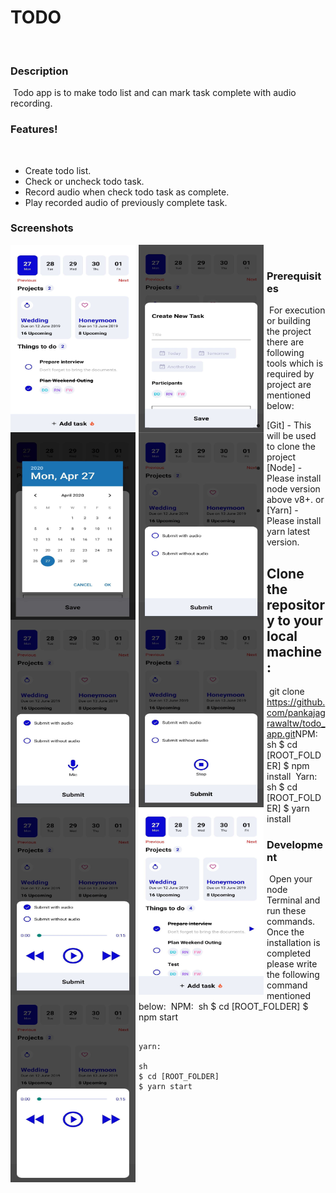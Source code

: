 # TODO
​
### Description
​
Todo app is to make todo list and can mark task complete with audio recording.
​
### Features!
​
- Create todo list.
- Check or uncheck todo task.
- Record audio when check todo task as complete.
- Play recorded audio of previously complete task.
​
### Screenshots
​
<img src="./screenshots/Main.jpg"
     alt="Markdown Monster icon"
     width="150px"
     height="300px"
     style="float: left; margin-right: 5px; width:200px"/>
<img src="./screenshots/Add_task.jpg"
     alt="Markdown Monster icon"
     width="150px"
     height="300px"
     style="float: left; margin-right: 5px; width:200px"/>
<img src="./screenshots/Calender.jpg"
     alt="Markdown Monster icon"
     width="150px"
     height="300px"
     style="float: left; margin-right: 5px; width:200px"/>
<img src="./screenshots/Mark_task.jpg"
     alt="Markdown Monster icon"
     width="150px"
     height="300px"
     style="float: left; margin-right: 5px; width:200px"/>
<img src="./screenshots/With_recording.jpg"
     alt="Markdown Monster icon"
     width="150px"
     height="300px"
     style="float: left; margin-right: 5px; width:200px"/>
<img src="./screenshots/Recording.jpg"
     alt="Markdown Monster icon"
     width="150px"
     height="300px"
     style="float: left; margin-right: 5px; width:200px"/>
<img src="./screenshots/Recorded.jpg"
     alt="Markdown Monster icon"
     width="150px"
     height="300px"
     style="float: left; margin-right: 5px; width:200px"/>
<img src="./screenshots/Submit_wit_audio.jpg"
     alt="Markdown Monster icon"
     width="150px"
     height="300px"
     style="float: left; margin-right: 5px; width:200px"/>
<img src="./screenshots/Play_audio.jpg"
     alt="Markdown Monster icon"
     width="150px"
     height="300px"
     style="float: left; margin-right: 5px; width:200px"/>
​
### Prerequisites
​
For execution or building the project there are following tools which is required by project are mentioned below:
​
- [Git] - This will be used to clone the project
- [Node] - Please install node version above v8+.
  or
- [Yarn] - Please install yarn latest version.
​
## Clone the repository to your local machine:
​
    git clone https://github.com/pankajagrawaltw/todo_app.git
​
NPM:
​
sh
$ cd [ROOT_FOLDER]
$ npm install
​
Yarn:
​
sh
$ cd [ROOT_FOLDER]
$ yarn install
​
### Development
​
Open your node Terminal and run these commands.
​
Once the installation is completed please write the following command mentioned below:
​
NPM:
​
sh
$ cd [ROOT_FOLDER]
$ npm start
```
​
yarn:
​
sh
$ cd [ROOT_FOLDER]
$ yarn start

